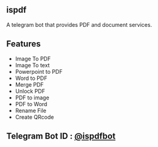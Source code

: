 ispdf
-
A telegram bot that provides PDF and document services.

Features
-
- Image To PDF
- Image To text
- Powerpoint to PDF
- Word to PDF
- Merge PDF
- Unlock PDF
- PDF to image
- PDF to Word
- Rename File
- Create QRcode

**Telegram Bot ID : [@ispdfbot](https://t.me/ispdfbot)**
-
